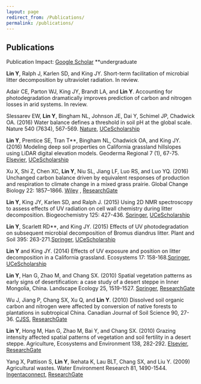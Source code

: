 ```yaml
---
layout: page
redirect_from: /Publications/
permalink: /publications/
---
```

## Publications

Publication Impact:
[Google Scholar](https://scholar.google.com/citations?hl=en&user=TZ2NznwAAAAJ)
**undergraduate

__Lin Y__, Ralph J, Karlen SD, and King JY. Short-term facilitation of microbial litter decomposition by ultraviolet radiation. In review.

Adair CE, Parton WJ, King JY, Brandt LA, and __Lin Y__. Accounting for photodegradation dramatically improves prediction of carbon and nitrogen losses in arid systems. In review. 

Slessarev EW, __Lin Y__, Bingham NL, Johnson JE, Dai Y, Schimel JP, Chadwick OA. (2016) Water balance defines a threshold in soil pH at the global scale. Nature 540 (7634), 567-569. [Nature](https://www.nature.com/nature/journal/v540/n7634/full/nature20139.html), [UCeScholarship](http://escholarship.org/uc/item/30f631wk)

__Lin Y__, Prentice SE, Tran T**, Bingham NL, Chadwick OA, and King JY. (2016) Modeling deep soil properties on California grassland hillslopes using LiDAR digital elevation models. Geoderma Regional 7 (1), 67-75. [Elsevier](http://dx.doi.org/10.1016/j.geodrs.2016.01.005), [UCeScholarship]()

Xu X, Shi Z, Chen XC, __Lin Y__, Niu SL, Jiang LF, Luo RS, and Luo YQ. (2016) Unchanged carbon balance driven by equivalent responses of production and respiration to climate change in a mixed grass prairie. Global Change Biology 22: 1857–1866. [Wiley](http://dx.doi.org/10.1111/gcb.13192) , [ResearchGate](https://www.researchgate.net/profile/Xia_Xu7/publication/287109837_Unchanged_carbon_balance_driven_by_equivalent_responses_of_production_and_respiration_to_climate_change_in_a_mixed_grass_prairie/links/5683077c08aebccc4e0e1f66.pdf?origin=publication_list)

__Lin Y__, King JY, Karlen SD, and Ralph J. (2015) Using 2D NMR spectroscopy to assess effects of UV radiation on cell wall chemistry during litter decomposition. Biogeochemistry 125: 427-436. [Springer](http://dx.doi.org/10.1007/s10533-015-0132-1), [UCeScholarship](http://escholarship.org/uc/item/7bn271zr)

__Lin Y__, Scarlett RD**, and King JY. (2015) Effects of UV photodegradation on subsequent microbial decomposition of Bromus diandrus litter. Plant and Soil 395: 263-271.[Springer](http://dx.doi.org/10.1007/s11104-015-2551-0),  [UCeScholarship](http://escholarship.org/uc/item/1521m9nt)

__Lin Y__ and King JY. (2014) Effects of UV exposure and position on litter decomposition in a California grassland. Ecosystems 17: 158-168.[Springer](http://dx.doi.org/10.1007/s10021-013-9712-x), [UCeScholarship](http://escholarship.org/uc/item/3gq114q4)

__Lin Y__, Han G, Zhao M, and Chang SX. (2010) Spatial vegetation patterns as early signs of desertification: a case study of a desert steppe in Inner Mongolia, China. Landscape Ecology 25, 1519-1527. [Springer](http://dx.doi.org/10.1007/s10980-010-9520-z), [ResearchGate](http://www.researchgate.net/profile/Yang_Lin3/publication/226136142_Spatial_vegetation_patterns_as_early_signs_of_desertification_a_case_study_of_a_desert_steppe_in_Inner_Mongolia_China/links/00b7d52460ff84e129000000.pdf)

Wu J, Jiang P, Chang SX, Xu Q, and __Lin Y__. (2010) Dissolved soil organic carbon and nitrogen were affected by conversion of native forests to plantations in subtropical China. Canadian Journal of Soil Science 90, 27-36. [CJSS](http://pubs.aic.ca/doi/abs/10.4141/CJSS09030), [ResearchGate](http://www.researchgate.net/profile/Yang_Lin3/publication/250386297_Dissolved_soil_organic_carbon_and_nitrogen_were_affected_by_conversion_of_native_forests_to_plantations_in_subtropical_China/links/0c960533f3a4018689000000.pdf)

__Lin Y__, Hong M, Han G, Zhao M, Bai Y, and Chang SX. (2010) Grazing intensity affected spatial patterns of vegetation and soil fertility in a desert steppe. Agriculture, Ecosystems and Environment 138, 282-292. [Elsevier](http://dx.doi.org/10.1016/j.agee.2010.05.013), [ResearchGate](http://eco.ibcas.ac.cn/group/baiyf/pdf/Lin_AEE_2010.PDF)

Yang X, Pattison S, __Lin Y__, Ikehata K, Lau BLT, Chang SX, and Liu Y. (2009) Agricultural wastes. Water Environment Research 81, 1490-1544. [Ingentaconnect](http://www.ingentaconnect.com/content/wef/wer/2009/00000081/00000010/art00019), [ResearchGate](http://www.researchgate.net/profile/Scott_Chang4/publication/250917005_Agricultural_Wastes/links/00b7d52617d46adb78000000.pdf)


